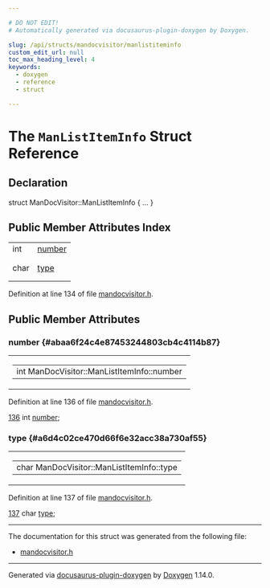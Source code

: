 ```yaml
---

# DO NOT EDIT!
# Automatically generated via docusaurus-plugin-doxygen by Doxygen.

slug: /api/structs/mandocvisitor/manlistiteminfo
custom_edit_url: null
toc_max_heading_level: 4
keywords:
  - doxygen
  - reference
  - struct

---
```


<div class="doxyPage">

# The `ManListItemInfo` Struct Reference



## Declaration

<div class="doxyDeclaration">
struct ManDocVisitor::ManListItemInfo { ... }
</div>

## Public Member Attributes Index

<table class="doxyMembersIndex">

<tr class="doxyMemberIndexItem">
<td class="doxyMemberIndexItemType" align="left" valign="top">int</td>
<td class="doxyMemberIndexItemName" align="left" valign="top"><a href="#abaa6f24c4e87453244803cb4c4114b87">number</a></td>
</tr>
<tr class="doxyMemberIndexDescription">
<td class="doxyMemberIndexDescriptionLeft"></td>
<td class="doxyMemberIndexDescriptionRight">
</td>
</tr>
<tr class="doxyMemberIndexSeparator">
<td class="doxyMemberIndexSeparator" colspan="2"></td>
</tr>

<tr class="doxyMemberIndexItem">
<td class="doxyMemberIndexItemType" align="left" valign="top">char</td>
<td class="doxyMemberIndexItemName" align="left" valign="top"><a href="#a6d4c02ce470d66f6e32acc38a730af55">type</a></td>
</tr>
<tr class="doxyMemberIndexDescription">
<td class="doxyMemberIndexDescriptionLeft"></td>
<td class="doxyMemberIndexDescriptionRight">
</td>
</tr>
<tr class="doxyMemberIndexSeparator">
<td class="doxyMemberIndexSeparator" colspan="2"></td>
</tr>

</table>


<p>Definition at line 134 of file <a href="/web-doxygen/docs/api/files/src/mandocvisitor-h">mandocvisitor.h</a>.</p>


<div class="doxySectionDef">

## Public Member Attributes

### number {#abaa6f24c4e87453244803cb4c4114b87}

<div class="doxyMemberItem">
<div class="doxyMemberProto">
<table class="doxyMemberLabels">
<tr class="doxyMemberLabels">
<td class="doxyMemberLabelsLeft">
<table class="doxyMemberName">
<tr>
<td class="doxyMemberName">int ManDocVisitor::ManListItemInfo::number</td>
</tr>
</table>
</td>
</tr>
</table>
</div>
<div class="doxyMemberDoc">



<p>Definition at line 136 of file <a href="/web-doxygen/docs/api/files/src/mandocvisitor-h">mandocvisitor.h</a>.</p>


<div class="doxyProgramListing">

<div class="doxyCodeLine"><span class="doxyLineNumber"><a href="#abaa6f24c4e87453244803cb4c4114b87">136</a></span><span class="doxyLineContent"><span class="doxyHighlight">      </span><span class="doxyHighlightKeywordType">int</span><span class="doxyHighlight"> <a href="#abaa6f24c4e87453244803cb4c4114b87">number</a>;</span></span></div>

</div>

</div>
</div>

### type {#a6d4c02ce470d66f6e32acc38a730af55}

<div class="doxyMemberItem">
<div class="doxyMemberProto">
<table class="doxyMemberLabels">
<tr class="doxyMemberLabels">
<td class="doxyMemberLabelsLeft">
<table class="doxyMemberName">
<tr>
<td class="doxyMemberName">char ManDocVisitor::ManListItemInfo::type</td>
</tr>
</table>
</td>
</tr>
</table>
</div>
<div class="doxyMemberDoc">



<p>Definition at line 137 of file <a href="/web-doxygen/docs/api/files/src/mandocvisitor-h">mandocvisitor.h</a>.</p>


<div class="doxyProgramListing">

<div class="doxyCodeLine"><span class="doxyLineNumber"><a href="#a6d4c02ce470d66f6e32acc38a730af55">137</a></span><span class="doxyLineContent"><span class="doxyHighlight">      </span><span class="doxyHighlightKeywordType">char</span><span class="doxyHighlight"> <a href="#a6d4c02ce470d66f6e32acc38a730af55">type</a>;</span></span></div>

</div>

</div>
</div>

</div>

<hr/>

The documentation for this struct was generated from the following file:

<ul>
<li><a href="/web-doxygen/docs/api/files/src/mandocvisitor-h">mandocvisitor.h</a></li>
</ul>

<hr/>

<p class="doxyGeneratedBy">Generated via <a href="https://github.com/xpack/docusaurus-plugin-doxygen">docusaurus-plugin-doxygen</a> by <a href="https://www.doxygen.nl">Doxygen</a> 1.14.0.</p>

</div>
